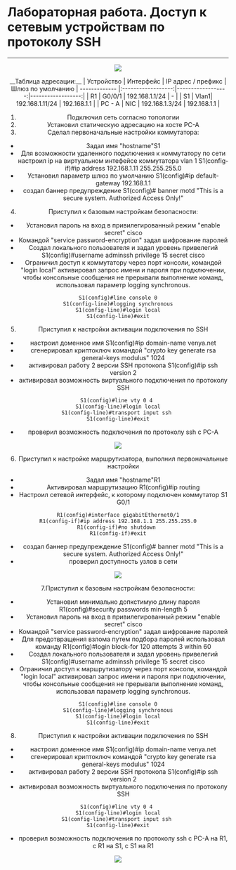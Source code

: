# Лабораторная работа. Доступ к сетевым устройствам по протоколу SSH<br>
_ _ _
<p align="center">
<image src="https://github.com/LLlMEJIb87/OTUS-learning/blob/master/11.%20Basics%20of%20Network%20security/topologiya.PNG">
</p>
<div align="center">

<div align="center">
__Таблица адресации:__
| Устройство       | Интерфейс         | IP адрес / префикс | Шлюз по умолчанию
| ------------- |:------------------:|------------------:|------------------:|
| R1     | G0/0/1 | 192.168.1.1/24 | - |
| S1 | Vlan1|  192.168.1.11/24 | 192.168.1.1 |
| PC - A | NIC |  192.168.1.3/24 | 192.168.1.1 |
</div>

1. Подключил сеть согласно топологии
2. Установил статическую адресацию на хосте PC-A 
3. Сделал первоначальные настройки коммутатора:
- Задал имя "hostname"S1
- Для возможности удаленного подключения к коммутатору по сети настроил ip на виртуальном интефейсе коммутатора vlan 1 S1(config-if)#ip address 192.168.1.11 255.255.255.0
- Установил параметр шлюз по умолчанию S1(config)#ip default-gateway 192.168.1.1
- создал баннер предупреждение S1(config)# banner motd "This is a secure system. Authorized Access Only!"
4. Приступил к базовым настройкам безопасности:
- Установил пароль на вход в привилегированный режим "enable secret" cisco
- Командой "service password-encryption" задал шифрование паролей
- Создал локального пользователя и задал уровень привелегий S1(config)#username adminssh privilege 15 secret cisco
- Ограничил доступ к коммутатору через порт консоли, командой "login local" активировал запрос имени и пароля при подключении, чтобы консольные сообщения не прерывали выполнение команд, использовал параметр logging synchronous.
```
S1(config)#line console 0
S1(config-line)#logging synchronous
S1(config-line)#login local
S1(config-line)#exit
```
5. Приступил к настройки активации подключения по SSH
- настроил доменное имя S1(config)#ip domain-name venya.net 
- сгенерировал криптоключ командой "crypto key generate rsa  general-keys modulus" 1024
- активировал работу 2 версии SSH протокола S1(config)#ip ssh version 2
- активировал возможность виртуального подключения по протоколу SSH
```
S1(config)#line vty 0 4 
S1(config-line)#login local
S1(config-line)#transport input ssh 
S1(config-line)#exit
```
- проверил возможность подключения по протоколу ssh c PC-A

<image src="https://github.com/LLlMEJIb87/OTUS-learning/blob/master/11.%20Basics%20of%20Network%20security/ssh_s1.PNG">

6. Приступил к настройке маршрутизатора, выполнил первоначальные настройки
- Задал имя "hostname"R1
- Активировал маршрутизацию R1(config)#ip routing
- Настроил сетевой интерфейс, к которому подключен коммутатор S1 G0/1
```
R1(config)#interface gigabitEthernet0/1
R1(config-if)#ip address 192.168.1.1 255.255.255.0
R1(config-if)#no shutdown 
R1(config-if)#exit
```
- создал баннер предупреждение S1(config)# banner motd "This is a secure system. Authorized Access Only!"
- проверил доступность узлов в сети

<image src="https://github.com/LLlMEJIb87/OTUS-learning/blob/master/11.%20Basics%20of%20Network%20security/ping.PNG">

7.Приступил к базовым настройкам безопасности:
- Установил минимально допкстимую длину пароля R1(config)#security passwords min-length 5
- Установил пароль на вход в привилегированный режим "enable secret" cisco
- Командой "service password-encryption" задал шифрование паролей
- Для предотвращения взлома путем подбора паролей использовал команду R1(config)#login block-for 120 attempts 3 within 60
- Создал локального пользователя и задал уровень привелегий S1(config)#username adminssh privilege 15 secret cisco
- Ограничил доступ к маршрутизатору через порт консоли, командой "login local" активировал запрос имени и пароля при подключении, чтобы консольные сообщения не прерывали выполнение команд, использовал параметр logging synchronous.
```
S1(config)#line console 0
S1(config-line)#logging synchronous
S1(config-line)#login local
S1(config-line)#exit
```
8. Приступил к настройки активации подключения по SSH
- настроил доменное имя S1(config)#ip domain-name venya.net 
- сгенерировал криптоключ командой "crypto key generate rsa  general-keys modulus" 1024
- активировал работу 2 версии SSH протокола S1(config)#ip ssh version 2
- активировал возможность виртуального подключения по протоколу SSH
```
S1(config)#line vty 0 4 
S1(config-line)#login local
S1(config-line)#transport input ssh 
S1(config-line)#exit
```
- проверил возможность подключения по протоколу ssh c PC-A на R1, c R1 на S1, с S1 на R1

<image src="https://github.com/LLlMEJIb87/OTUS-learning/blob/master/11.%20Basics%20of%20Network%20security/ssh_r1_s1_r1.PNG">